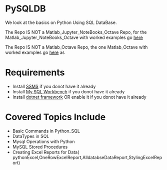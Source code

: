 # PySQLDB
We look at the basics on Python Using SQL DataBase.

The Repo IS NOT a Matlab_Jupyter_NoteBooks_Octave Repo, for the Matlab_Jupyter_NoteBooks_Octave with worked examples go [here](https://github.com/josephkb87/JuMatOct) 

The Repo IS NOT a Matlab_Octave Repo, the one Matlab_Octave with worked examples go  [here](https://github.com/josephkb87/Matlab_Octave) 
as

#  Requirements
 * Install [SSMS](https://docs.microsoft.com/en-us/sql/ssms) if you donot have it already
 * Install [My SQL Workbench](https://dev.mysql.com/downloads/workbench/) if you donot have it already
 * Install [dotnet framework](https://dotnet.microsoft.com/en-us/download) OR enable it if you donot have it already


# Covered Topics Include
* Basic Commands in Python_SQL
* DataTypes in SQL 
* Mysql Operations with Python
* MySQL Stored Procedures
* Creating Excel Reports for Data( pythonExcel,OneRowExcelReport,AlldatabseDataReport,StylingExcelReport)

 
